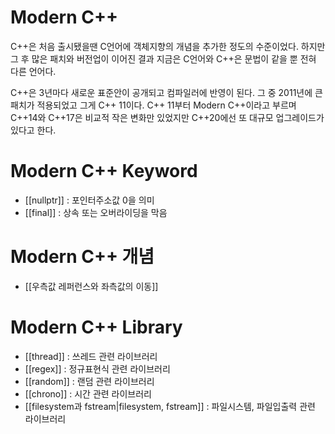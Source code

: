 # Modern C++

C++은 처음 출시됐을땐 C언어에 객체지향의 개념을 추가한 정도의 수준이었다.
하지만 그 후 많은 패치와 버전업이 이어진 결과 지금은 C언어와 C++은 문법이 같을 뿐 전혀 다른 언어다.

C++은 3년마다 새로운 표준안이 공개되고 컴파일러에 반영이 된다.
그 중 2011년에 큰 패치가 적용되었고 그게 C++ 11이다.
C++ 11부터 Modern C++이라고 부르며
C++14와 C++17은 비교적 작은 변화만 있었지만 C++20에선 또 대규모 업그레이드가 있다고 한다.  

# Modern C++ Keyword
- [[nullptr]] : 포인터주소값 0을 의미
- [[final]] : 상속 또는 오버라이딩을 막음

# Modern C++ 개념
- [[우측값 레퍼런스와 좌측값의 이동]]


# Modern C++ Library
- [[thread]] : 쓰레드 관련 라이브러리
- [[regex]] : 정규표현식 관련 라이브러리
- [[random]] : 랜덤 관련 라이브러리
- [[chrono]] : 시간 관련 라이브러리
- [[filesystem과 fstream|filesystem, fstream]] : 파일시스템, 파일입출력 관련 라이브러리
